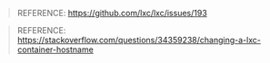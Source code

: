 > REFERENCE: https://github.com/lxc/lxc/issues/193

> REFERENCE: https://stackoverflow.com/questions/34359238/changing-a-lxc-container-hostname
